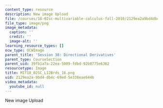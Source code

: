 ```yaml
---
content_type: resource
description: New image Upload
file: /courses/18-02sc-multivariable-calculus-fall-2010/2129ea2a9bd4db4c69ed5e338eae644b_MIT18_02SC_L12Brds_16.png
file_type: image/png
image_metadata:
  caption: ''
  credit: ''
  image-alt: ''
learning_resource_types: []
ocw_type: OCWImage
parent_title: 'Session 38: Directional Derivatives'
parent_type: CourseSection
parent_uid: 39fb1a7a-22ea-5009-fdbd-92b8775e6362
resourcetype: Image
title: MIT18_02SC_L12Brds_16.png
uid: 2129ea2a-9bd4-db4c-69ed-5e338eae644b
video_metadata:
  youtube_id: null
---
```

New image Upload


